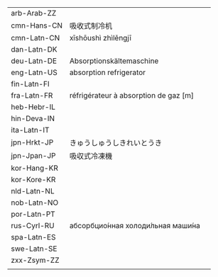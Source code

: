 | | | |
|-|-|-|
| arb-Arab-ZZ |  |  |
| cmn-Hans-CN | 吸收式制冷机 |  |
| cmn-Latn-CN | xīshōushì zhìlěngjī |  |
| dan-Latn-DK |  |  |
| deu-Latn-DE | Absorptionskältemaschine |  |
| eng-Latn-US | absorption refrigerator |  |
| fin-Latn-FI |  |  |
| fra-Latn-FR | réfrigérateur à absorption de gaz [m] |  |
| heb-Hebr-IL |  |  |
| hin-Deva-IN |  |  |
| ita-Latn-IT |  |  |
| jpn-Hrkt-JP | きゅうしゅうしきれいとうき |  |
| jpn-Jpan-JP | 吸収式冷凍機 |  |
| kor-Hang-KR |  |  |
| kor-Kore-KR |  |  |
| nld-Latn-NL |  |  |
| nob-Latn-NO |  |  |
| por-Latn-PT |  |  |
| rus-Cyrl-RU | абсорбцио́нная холоди́льная маши́на |  |
| spa-Latn-ES |  |  |
| swe-Latn-SE |  |  |
| zxx-Zsym-ZZ |  |  |
|  |  |  |